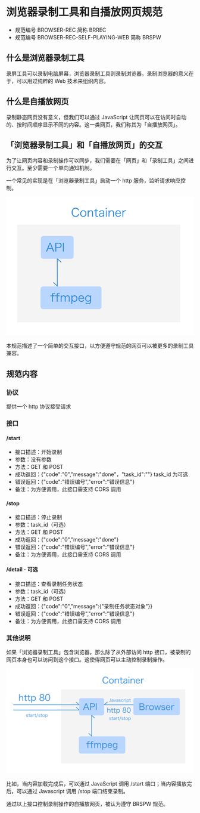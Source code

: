# 浏览器录制工具和自播放网页规范

- 规范编号 BROWSER-REC 简称 BRREC 
- 规范编号 BROWSER-REC-SELF-PLAYING-WEB 简称 BRSPW 

## 什么是浏览器录制工具

录屏工具可以录制电脑屏幕，浏览器录制工具则录制浏览器。录制浏览器的意义在于，可以用过纯粹的 Web 技术来组织内容。

## 什么是自播放网页
录制静态网页没有意义，但我们可以通过 JavaScript 让网页可以在访问时自动的、按时间顺序显示不同的内容。这一类网页，我们称其为「自播放网页」。

## 「浏览器录制工具」和「自播放网页」的交互

为了让网页内容和录制操作可以同步，我们需要在「网页」和「录制工具」之间进行交互。至少需要一个单向通知机制。

一个常见的实现是在「浏览器录制工具」启动一个 http 服务，监听请求响应控制。

![](pic1.png)

本规范描述了一个简单的交互接口，以方便遵守规范的网页可以被更多的录制工具兼容。

## 规范内容

### 协议
提供一个 http 协议接受请求

### 接口

#### /start 

- 接口描述：开始录制
- 参数：没有参数
- 方法：GET 和 POST
- 成功返回：{"code":"0","message":"done"，"task_id":""} task_id 为可选
- 错误返回：{"code":"错误编号","error":"错误信息"}
- 备注：为方便调用，此接口需支持 CORS 调用

#### /stop

- 接口描述：停止录制
- 参数：task_id（可选）
- 方法：GET 和 POST
- 成功返回：{"code":"0","message":"done"}
- 错误返回：{"code":"错误编号","error":"错误信息"}
- 备注：为方便调用，此接口需支持 CORS 调用

#### /detail - 可选

- 接口描述：查看录制任务状态
- 参数：task_id（可选）
- 方法：GET 和 POST
- 成功返回：{"code":"0","message":{"录制任务状态对象"}}
- 错误返回：{"code":"错误编号","error":"错误信息"}
- 备注：为方便调用，此接口需支持 CORS 调用

### 其他说明

如果「浏览器录制工具」包含浏览器，那么除了从外部访问 http 接口，被录制的网页本身也可以访问到这个接口。这使得网页可以主动控制录制操作。

![](pic2.png)

比如，当内容加载完成后，可以通过 JavaScript 调用 /start 端口；当内容播放完后，可以通过 Javascript 调用 /stop 端口结束录制。

通过以上接口控制录制操作的自播放网页，被认为遵守 BRSPW 规范。

